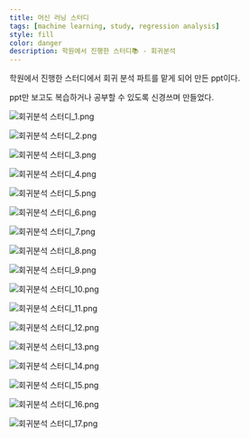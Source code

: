 ```yaml
---
title: 머신 러닝 스터디
tags: [machine learning, study, regression analysis]
style: fill
color: danger
description: 학원에서 진행한 스터디📚 - 회귀분석
---
```


학원에서 진행한 스터디에서 회귀 분석 파트를 맡게 되어 만든 ppt이다.

ppt만 보고도 복습하거나 공부할 수 있도록 신경쓰며 만들었다.

![회귀분석 스터디_1.png](https://s3-us-west-2.amazonaws.com/secure.notion-static.com/552db382-5f6c-47f9-a107-ea7f0058fb6f/회귀분석_스터디_1.png)

![회귀분석 스터디_2.png](https://s3-us-west-2.amazonaws.com/secure.notion-static.com/4034541b-6624-4f73-81ef-e3734de84c59/회귀분석_스터디_2.png)

![회귀분석 스터디_3.png](https://s3-us-west-2.amazonaws.com/secure.notion-static.com/07d5633b-40b7-4751-9eee-7729bb12e32b/회귀분석_스터디_3.png)

![회귀분석 스터디_4.png](https://s3-us-west-2.amazonaws.com/secure.notion-static.com/4353a5e5-35b8-4ef6-9c6f-e51eb3d34e5b/회귀분석_스터디_4.png)

![회귀분석 스터디_5.png](https://s3-us-west-2.amazonaws.com/secure.notion-static.com/28ac8f8d-f0b3-4fcd-b407-70f2ec7654ce/회귀분석_스터디_5.png)

![회귀분석 스터디_6.png](https://s3-us-west-2.amazonaws.com/secure.notion-static.com/0f954c82-cd56-47cf-8667-4ca5c2e0123a/회귀분석_스터디_6.png)

![회귀분석 스터디_7.png](https://s3-us-west-2.amazonaws.com/secure.notion-static.com/9ee3cc08-72cc-4769-bb6e-474a8e6c58b8/회귀분석_스터디_7.png)

![회귀분석 스터디_8.png](https://s3-us-west-2.amazonaws.com/secure.notion-static.com/f43fdbe1-1dcb-4694-88f1-1a04b3765264/회귀분석_스터디_8.png)

![회귀분석 스터디_9.png](https://s3-us-west-2.amazonaws.com/secure.notion-static.com/8ebe4451-ea0c-456f-ab94-a7cfc8333080/회귀분석_스터디_9.png)

![회귀분석 스터디_10.png](https://s3-us-west-2.amazonaws.com/secure.notion-static.com/8dbe5e04-fc1a-4896-867f-c193aee28404/회귀분석_스터디_10.png)

![회귀분석 스터디_11.png](https://s3-us-west-2.amazonaws.com/secure.notion-static.com/79df3f34-cceb-4276-8555-f495ec15ec5a/회귀분석_스터디_11.png)

![회귀분석 스터디_12.png](https://s3-us-west-2.amazonaws.com/secure.notion-static.com/71551a0d-bc8f-4e1b-9057-c7e1f4408d96/회귀분석_스터디_12.png)

![회귀분석 스터디_13.png](https://s3-us-west-2.amazonaws.com/secure.notion-static.com/8b2094a2-df27-431b-bf0e-9646ba426d79/회귀분석_스터디_13.png)

![회귀분석 스터디_14.png](https://s3-us-west-2.amazonaws.com/secure.notion-static.com/94f35025-d562-405d-a16d-2882e8b7942b/회귀분석_스터디_14.png)

![회귀분석 스터디_15.png](https://s3-us-west-2.amazonaws.com/secure.notion-static.com/6529b78d-0553-4a34-8ed6-6e09c839efd7/회귀분석_스터디_15.png)

![회귀분석 스터디_16.png](https://s3-us-west-2.amazonaws.com/secure.notion-static.com/64cecb8f-4de5-4ac6-86d5-9a645836879f/회귀분석_스터디_16.png)

![회귀분석 스터디_17.png](https://s3-us-west-2.amazonaws.com/secure.notion-static.com/57161b78-94d5-45fd-a1b8-c68b9b9e8417/회귀분석_스터디_17.png)